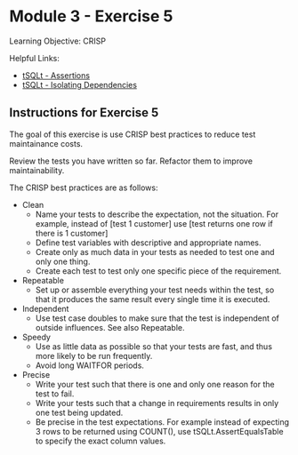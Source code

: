 # Module 3 - Exercise 5
Learning Objective: CRISP

Helpful Links:
- [tSQLt - Assertions](https://tsqlt.org/user-guide/assertions/)
- [tSQLt - Isolating Dependencies](https://tsqlt.org/user-guide/isolating-dependencies/)

## Instructions for Exercise 5

The goal of this exercise is use CRISP best practices to reduce test maintainance costs.

Review the tests you have written so far. Refactor them to improve maintainability. 

The CRISP best practices are as follows:

- Clean
  - Name your tests to describe the expectation, not the situation. For example, instead of [test 1 customer] use [test returns one row if there is 1 customer]
  - Define test variables with descriptive and appropriate names. 
  - Create only as much data in your tests as needed to test one and only one thing. 
  - Create each test to test only one specific piece of the requirement.
- Repeatable
  - Set up or assemble everything your test needs within the test, so that it produces the same result every single time it is executed.
- Independent
  - Use test case doubles to make sure that the test is independent of outside influences. See also Repeatable.
- Speedy
  - Use as little data as possible so that your tests are fast, and thus more likely to be run frequently.
  - Avoid long WAITFOR periods.
- Precise
  - Write your test such that there is one and only one reason for the test to fail.
  - Write your tests such that a change in requirements results in only one test being updated.
  - Be precise in the test expectations. For example instead of expecting 3 rows to be returned using COUNT(), use tSQLt.AssertEqualsTable to specify the exact column values.
